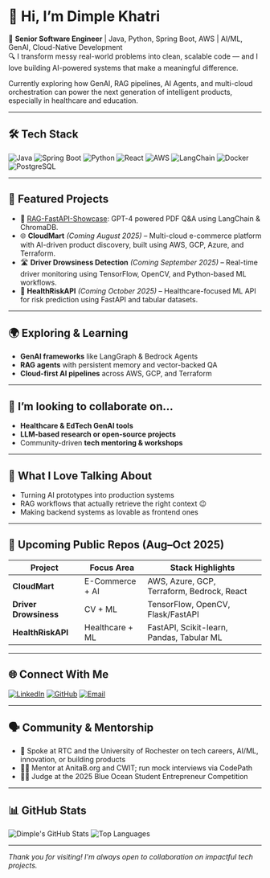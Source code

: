 # 👋 Hi, I’m Dimple Khatri

🎯 **Senior Software Engineer** | Java, Python, Spring Boot, AWS | AI/ML, GenAI, Cloud-Native Development  
🔍 I transform messy real-world problems into clean, scalable code — and I love building AI-powered systems that make a meaningful difference.

Currently exploring how GenAI, RAG pipelines, AI Agents, and multi-cloud orchestration can power the next generation of intelligent products, especially in healthcare and education.

---

## 🛠️ Tech Stack
![Java](https://img.shields.io/badge/Java-17-blue?logo=java)
![Spring Boot](https://img.shields.io/badge/SpringBoot-green?logo=springboot)
![Python](https://img.shields.io/badge/Python-3.10-yellow?logo=python)
![React](https://img.shields.io/badge/React-18-blue?logo=react)
![AWS](https://img.shields.io/badge/AWS-Cloud-orange?logo=amazon-aws)
![LangChain](https://img.shields.io/badge/LangChain-GenAI-red?logo=openai)
![Docker](https://img.shields.io/badge/Docker-Container-blue?logo=docker)
![PostgreSQL](https://img.shields.io/badge/PostgreSQL-Database-blue?logo=postgresql)

---

## 🚀 Featured Projects

- 🧠 [RAG-FastAPI-Showcase](https://github.com/dimplek0424/RAG-FastAPI-Showcase): GPT-4 powered PDF Q&A using LangChain & ChromaDB.
- 🌐 **CloudMart** *(Coming August 2025)* – Multi-cloud e-commerce platform with AI-driven product discovery, built using AWS, GCP, Azure, and Terraform.
- 🛣️ **Driver Drowsiness Detection** *(Coming September 2025)* – Real-time driver monitoring using TensorFlow, OpenCV, and Python-based ML workflows.
- 🏥 **HealthRiskAPI** *(Coming October 2025)* – Healthcare-focused ML API for risk prediction using FastAPI and tabular datasets.

---

## 🌍 Exploring & Learning
- **GenAI frameworks** like LangGraph & Bedrock Agents  
- **RAG agents** with persistent memory and vector-backed QA  
- **Cloud-first AI pipelines** across AWS, GCP, and Terraform

---

## 👯 I’m looking to collaborate on...
- **Healthcare & EdTech GenAI tools**  
- **LLM-based research or open-source projects**  
- Community-driven **tech mentoring & workshops**

---

## 💬 What I Love Talking About
- Turning AI prototypes into production systems  
- RAG workflows that actually retrieve the right context 😉  
- Making backend systems as lovable as frontend ones

---

## 📅 Upcoming Public Repos (Aug–Oct 2025)

| Project               | Focus Area      | Stack Highlights                               |
|----------------------|------------------|------------------------------------------------|
| **CloudMart**        | E-Commerce + AI  | AWS, Azure, GCP, Terraform, Bedrock, React     |
| **Driver Drowsiness**| CV + ML          | TensorFlow, OpenCV, Flask/FastAPI              |
| **HealthRiskAPI**    | Healthcare + ML  | FastAPI, Scikit-learn, Pandas, Tabular ML      |

---

## 🌐 Connect With Me

[![LinkedIn](https://img.shields.io/badge/LinkedIn-Connect-blue?logo=linkedin)](https://linkedin.com/in/dpk-dimplekhatri)
[![GitHub](https://img.shields.io/badge/GitHub-dimplek0424-black?logo=github)](https://github.com/dimplek0424)
[![Email](https://img.shields.io/badge/Gmail-dimplek0424@gmail.com-red?logo=gmail)](mailto:dimplek0424@gmail.com)

---

## 🗣️ Community & Mentorship

- 🎤 Spoke at RTC and the University of Rochester on tech careers, AI/ML, innovation, or building products
- 👩‍💻 Mentor at AnitaB.org and CWIT; run mock interviews via CodePath
- 🧑‍⚖️ Judge at the 2025 Blue Ocean Student Entrepreneur Competition

---

## 📊 GitHub Stats

![Dimple's GitHub Stats](https://github-readme-stats.vercel.app/api?username=dimplek0424&show_icons=true&theme=default)
![Top Languages](https://github-readme-stats.vercel.app/api/top-langs/?username=dimplek0424&layout=compact)

---

_Thank you for visiting! I'm always open to collaboration on impactful tech projects._

